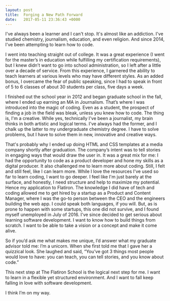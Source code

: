 ```yaml
---
layout: post
title:  Forging a New Path Forward 
date:   2017-05-11 23:36:43 +0000
---
```



I've always been a learner and I can't stop. It's almost like an addiction. I've studied chemistry, journalism, education, and even religion. And since 2014, I've been attempting to learn how to code. 

I went into teaching straight out of college. It was a great experience (I went for the master’s in education while fulfilling my certification requirements), but I knew didn’t want to go into school administration, so I left after a little over a decade of service. From this experience, I garnered the ability to teach learners at various levels who may have different styles. As an added bonus, I overcame the fear of public speaking, since I had to speak in front of 5 to 6 classes of about 30 students per class, five days a week. 

I finished out the school year in 2012 and began graduate school in the fall, where I ended up earning an MA in Journalism. That’s where I was introduced into the magic of coding.  Even as a student, the prospect of finding a job in the field was bleak, unless you knew how to code.  The thing is, I'm a creative. While yes, technically I've been a journalist, my brain thinks in both artistic and logical terms. I've always had the former, and I chalk up the latter to my undergraduate chemistry degree. I have to solve problems, but I have to solve them in new, innovative and creative ways. 

That's probably why I ended up doing HTML and CSS templates at a media company shortly after graduation. The company’s intent was to tell stories in engaging ways that would draw the user in. It was a great mix for me: I had the opportunity to code as a product developer and hone my skills as a digital producer. It also challenged me to learn more about coding. Still, I felt and still feel, like I can learn more. While I love the resources I've used so far to learn coding, I want to go deeper. I feel like I'm just barely at the surface, and honestly, I need structure and help to maximize my potential. Hence my application to Flatiron.  The knowledge I did have of tech and coding allowed me to get hired by a startup as a Product and Content Manager, where I was the go-to person between the CEO and the engineers building the web app. I could speak both languages, if you will. But, as is prone to happen with some startups, this one did not survive, and I found myself unemployed in July of 2016. I've since decided to get serious about learning software development. I want to know how to build things from scratch. I want to be able to take a vision or a concept and make it come alive. 

So if you’d ask me what makes me unique, I’d answer what my graduate advisor told me: I’m a unicorn. When she first told me that I gave her a quizzical look. She laughed and said, “You’ve got 3 things most people would love to have: you can teach, you can tell stories, and you know about code.” 

This next step at The Flatiron School is the logical next step for me. I want to learn in a flexible yet structured environment. And I want to fall keep falling in love with software development. 

I think I’m on my way. 

